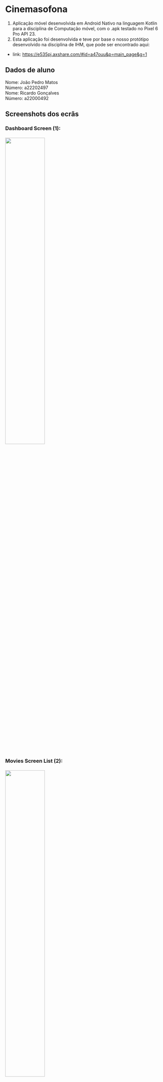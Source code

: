 # Cinemasofona
1. Aplicação móvel desenvolvida em Android Nativo na linguagem Kotlin para a disciplina de 
Computação móvel, com o .apk testado no Pixel 6 Pro API 23.
2. Esta aplicação foi desenvolvida e teve por base o nosso protótipo desenvolvido na disciplina de
IHM, que pode ser encontrado aqui:
 * link: https://e535pj.axshare.com/#id=a47ouu&p=main_page&g=1

## Dados de aluno

Nome: João Pedro Matos <br />
Número: a22202497<br />
Nome: Ricardo Gonçalves <br />
Número: a22000492<br />


## Screenshots dos ecrãs

### Dashboard Screen (1): <br> <br> <img src="https://i.gyazo.com/5b647603adebc48f0e76cc19456639f2.png" height="50%" width="50%">
### Movies Screen List (2): <br> <br> <img src="https://i.gyazo.com/962280a6bb85cc73bca20fa1f60f6232.png" height="50%" width="50%">
### Movies Screen Map (2): <br> <br> <img src="https://i.gyazo.com/86b34e641dbcbda3b8691c7f7618f21d.png" height="50%" width="50%">
### Movie Register Screen (1): <br> <br> <img src="https://i.gyazo.com/c7d09f334bee7e307f115bf8e4031b54.png" height="50%" width="50%">
### Movie Register Screen (2): <br> <br> <img src="https://i.gyazo.com/9629adcbf961b38760d15f269eec073b.png" height="50%" width="50%">
### Movie Register Screen (3): <br> <br> <img src="https://i.gyazo.com/d141d17e2262572dff93e88c53fb7421.png" height="50%" width="50%">
### Details Screen (1): <br> <br> <img src="https://i.gyazo.com/5978ee4970d8c3c86c432658bee97522.png" height="50%" width="50%">
### Details Screen (2): <br> <br> <img src="https://i.gyazo.com/79d24aaac08638690bd4fe0f009a7ed4.png" height="50%" width="50%">
### Share (1): <br> <br> <img src="images/Screenshot_share1.png" height="50%" width="50%">
### Share (2): <br> <br> <img src="images/Screenshot_share2.png" height="50%" width="50%">
### Voice (1): <br> <br> <img src="https://i.gyazo.com/e9f861a44609e16e87173400e69d0419.png" height="50%" width="50%">
### Voice (2): <br> <br> <img src="https://i.gyazo.com/0756bfb2e5f0d005d0ee50ffcd4e7527.png" height="50%" width="50%">
### Voice (3): <br> <br> <img src="https://i.gyazo.com/2cf0ecec448a641c7d4e7c4a6b2d7231.png" height="50%" width="50%">


## Funcionalidades
### Table: <br> <br> <img src="https://i.gyazo.com/ba91986387de490bf292459531a9cca9.png">

Das funcionalidades mencionadas na tabela anterior, foram implementadas todas excepto o extra.


## Idiomas (Multi-language)
* Inglês (default)
<br> <br> <img src="images/Screenshot_register1.png" height="50%" width="50%">
* Português
<br> <br> <img src="images/Screenshot_language1.png" height="50%" width="50%">
* Espanhol
<br> <br> <img src="images/Screenshot_language2.png" height="50%" width="50%">


## Autoavaliação
Nota: 18 valores

## Link do vídeo
https://youtu.be/ZMNf1eNuzDY

## Classes e atributos
**Classe Movie:**
 -Atributos:
    * id - String,
    * name - String,
    * year - String,
    * photo - String,
    * genre - String,
    * synopsis - String,
    * releaseDate - String,
    * imdbRating - Double,
    * imdbLink - String;
  -Métodos:
    * toMovieDB() - MovieDB;

**Classe MovieRegistry:**
  -Atributos:
    * id - Long,
    * movie - Movie
    * cinema - Cinema,
    * rate - Int,
    * seen - String,
    * observations - String,
    * images - List<RegistryImage>;
  -Métodos:
    * toMovieRegistryDB() - MovieRegistryDB,
    * rateColor() - Float;

**Classe History:**
  -Métodos:
    * loadCinemas() - List<Cinema>,
    * getCinemaByName() - Cinema?;

**Classe Cinema:**
    -Atributos:
        * id - Long,
        * name - String,
        * provider - String,
        * address - String,
        * latitude - Double,
        * longitude - Double,
        * county - String;
    -Métodos:
        * toCinemaDB() - CinemaDB;

**Classe RegistryImage:**
    -Atributos:
        * id - Long,
        * uri - String,
        * movieRegistryId - Long;
    -Métodos:
        * toRegistryImageDB() - RegistryImageDB;

**Class MarkerData:**
    -Atributos:
        * marker - Marker,
        * registryId - Long;
    -Métodos:
        * toMarkerDataDB() - MarkerDataDB;

## Idioma
![ChatGPT - Portuguese](https://i.gyazo.com/9da4c6ac1f819d7b2d84c43ff531b136.png)
![ChatGPT - Spanish](https://i.gyazo.com/928ea625fcb1aac07cb6687b5987bfc9.png)


## Referências
Para as funcionalidades que não foram dadas em aula utilizámos apenas o ChatGPT. 
